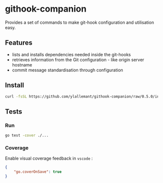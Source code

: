 githook-companion
====

Provides a set of commands to make git-hook configuration and utilisation easy.

## Features

- lists and installs dependencies needed inside the git-hooks
- retrieves information from the Git configuration - like origin server hostname
- commit message standardisation through configuration

## Install

```sh
curl -fsSL https://github.com/ylallemant/githook-companion/raw/0.5.0/install.sh | bash
```

## Tests

### Run

```bash
go test -cover ./...
```

### Coverage

Enable visual coverage feedback in `vscode` :

```json
{
    "go.coverOnSave": true
}
```
